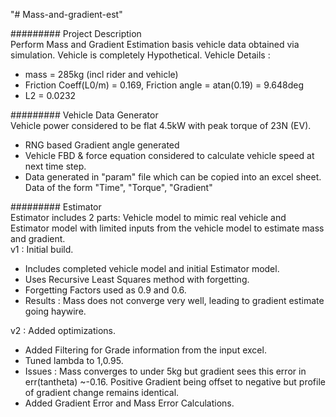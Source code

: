 "# Mass-and-gradient-est" <br />

######### Project Description<br />
Perform Mass and Gradient Estimation basis vehicle data obtained via simulation. Vehicle is completely Hypothetical.
Vehicle Details :<br />
- mass = 285kg (incl rider and vehicle)
- Friction Coeff(L0/m) = 0.169, Friction angle = atan(0.19) = 9.648deg
- L2 = 0.0232

######### Vehicle Data Generator<br />
Vehicle power considered to be flat 4.5kW with peak torque of 23N (EV).<br />

- RNG based Gradient angle generated
- Vehicle FBD & force equation considered to calculate vehicle speed at next time step.
- Data generated in "param" file which can be copied into an excel sheet. Data of the form "Time", "Torque", "Gradient"


######### Estimator<br />
Estimator includes 2 parts: Vehicle model to mimic real vehicle and Estimator model with limited inputs from the vehicle model to estimate mass and gradient.<br />
v1 : Initial build.<br />
- Includes completed vehicle model and initial Estimator model.
- Uses Recursive Least Squares method with forgetting.
- Forgetting Factors used as 0.9 and 0.6.
- Results : Mass does not converge very well, leading to gradient estimate going haywire.

v2 : Added optimizations. <br />
- Added Filtering for Grade information from the input excel.
- Tuned lambda to 1,0.95.
- Issues : Mass converges to under 5kg but gradient sees this error in err(tantheta) ~-0.16. Positive Gradient being offset to negative but profile of gradient change remains identical.
- Added Gradient Error and Mass Error Calculations.
